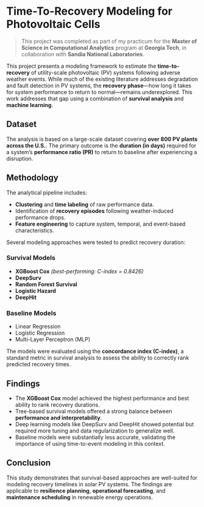 # Time-To-Recovery Modeling for Photovoltaic Cells

> This project was completed as part of my practicum for the **Master of Science in Computational Analytics** program at **Georgia Tech**, in collaboration with **Sandia National Laboratories**.

This project presents a modeling framework to estimate the **time-to-recovery** of utility-scale photovoltaic (PV) systems following adverse weather events. While much of the existing literature addresses degradation and fault detection in PV systems, the **recovery phase**—how long it takes for system performance to return to normal—remains underexplored. This work addresses that gap using a combination of **survival analysis** and **machine learning**.

## Dataset

The analysis is based on a large-scale dataset covering **over 800 PV plants across the U.S.**. The primary outcome is the **duration (in days)** required for a system’s **performance ratio (PR)** to return to baseline after experiencing a disruption.

## Methodology

The analytical pipeline includes:
- **Clustering** and **time labeling** of raw performance data.
- Identification of **recovery episodes** following weather-induced performance drops.
- **Feature engineering** to capture system, temporal, and event-based characteristics.

Several modeling approaches were tested to predict recovery duration:

### Survival Models
- **XGBoost Cox** *(best-performing: C-index = 0.8426)*
- **DeepSurv**
- **Random Forest Survival**
- **Logistic Hazard**
- **DeepHit**

### Baseline Models
- Linear Regression  
- Logistic Regression  
- Multi-Layer Perceptron (MLP)

The models were evaluated using the **concordance index (C-index)**, a standard metric in survival analysis to assess the ability to correctly rank predicted recovery times.

## Findings

- The **XGBoost Cox** model achieved the highest performance and best ability to rank recovery durations.
- Tree-based survival models offered a strong balance between **performance and interpretability**.
- Deep learning models like DeepSurv and DeepHit showed potential but required more tuning and data regularization to generalize well.
- Baseline models were substantially less accurate, validating the importance of using time-to-event modeling in this context.

## Conclusion

This study demonstrates that survival-based approaches are well-suited for modeling recovery timelines in solar PV systems. The findings are applicable to **resilience planning**, **operational forecasting**, and **maintenance scheduling** in renewable energy operations.

